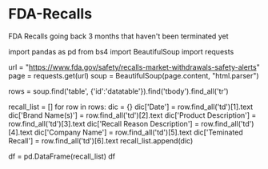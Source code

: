 # FDA-Recalls
FDA Recalls going back 3 months that haven't been terminated yet

import pandas as pd
from bs4 import BeautifulSoup
import requests

url = "https://www.fda.gov/safety/recalls-market-withdrawals-safety-alerts"
page = requests.get(url)
soup = BeautifulSoup(page.content, "html.parser")

rows = soup.find('table', {'id':'datatable'}).find('tbody').find_all('tr')

recall_list = []
for row in rows:
    dic = {}
    dic['Date'] = row.find_all('td')[1].text
    dic['Brand Name(s)'] = row.find_all('td')[2].text
    dic['Product Description'] = row.find_all('td')[3].text
    dic['Recall Reason Description'] = row.find_all('td')[4].text
    dic['Company Name'] = row.find_all('td')[5].text
    dic['Teminated Recall'] = row.find_all('td')[6].text
    recall_list.append(dic)
    
df = pd.DataFrame(recall_list)
df
